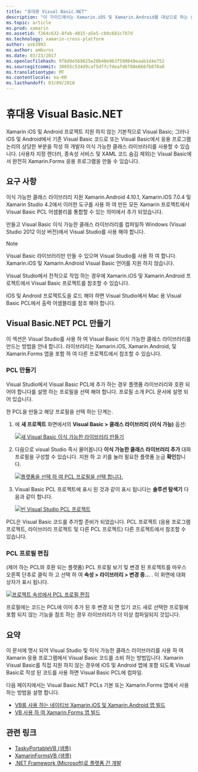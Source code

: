 ```yaml
---
title: "휴대용 Visual Basic.NET"
description: "이 가이드에서는 Xamarin.iOS 및 Xamarin.Android를 대상으로 하는 솔루션에서 사용할 수 있는 PCL 이식 가능한 클래스 라이브러리 () 프로젝트를 작성 하 여 Visual Basic를 사용할 수 있는 방법을 설명 합니다."
ms.topic: article
ms.prod: xamarin
ms.assetid: f264c632-8feb-4015-a5e5-cb9c681c787d
ms.technology: xamarin-cross-platform
author: asb3993
ms.author: amburns
ms.date: 03/23/2017
ms.openlocfilehash: 978d9e569825e20b40e963f590049eaab1d4e752
ms.sourcegitcommit: 30055c534d9caf5dffcfdeafd6f08e666fb870a8
ms.translationtype: MT
ms.contentlocale: ko-KR
ms.lasthandoff: 03/09/2018
---
```

# <a name="portable-visual-basicnet"></a>휴대용 Visual Basic.NET

Xamarin iOS 및 Android 프로젝트 지원 하지 않는 기본적으로 Visual Basic; 그러나 iOS 및 Android에서 기존 Visual Basic 코드로 또는 Visual Basic에서 응용 프로그램 논리의 상당한 부분을 작성 하 개발자 이식 가능한 클래스 라이브러리를 사용할 수 있습니다. (사용자 지정 렌더러, 종속성 서비스 및 XAML 코드 숨김 제외)는 Visual Basic에서 완전히 Xamarin.Forms 응용 프로그램을 만들 수 있습니다.

## <a name="requirements"></a>요구 사항

이식 가능한 클래스 라이브러리 지원 Xamarin.Android 4.10.1, Xamarin.iOS 7.0.4 및 Xamarin Studio 4.2에서 이러한 도구를 사용 하 여 만든 모든 Xamarin 프로젝트에서 Visual Basic PCL 어셈블리를 통합할 수 있는 의미에서 추가 되었습니다.

만들고 Visual Basic 이식 가능한 클래스 라이브러리를 컴파일하 Windows (Visual Studio 2012 이상 버전)에서 Visual Studio를 사용 해야 합니다.

> [!NOTE]
> Visual Basic 라이브러리만 만들 수 있으며 Visual Studio를 사용 하 여 합니다. Xamarin.iOS 및 Xamarin.Android Visual Basic 언어를 지원 하지 않습니다.
>
> Visual Studio에서 전적으로 작업 하는 경우에 Xamarin.iOS 및 Xamarin.Android 프로젝트에서 Visual Basic 프로젝트를 참조할 수 있습니다.
>
> IOS 및 Android 프로젝트도을 로드 해야 하면 Visual Studio에서 Mac 용 Visual Basic PCL에서 출력 어셈블리를 참조 해야 합니다.


## <a name="creating-a-visual-basicnet-pcl"></a>Visual Basic.NET PCL 만들기

이 섹션은 Visual Studio를 사용 하 여 Visual Basic 이식 가능한 클래스 라이브러리를 만드는 방법을 안내 합니다.
라이브러리는 Xamarin.iOS, Xamarin.Android, 및 Xamarin.Forms 앱을 포함 하 여 다른 프로젝트에서 참조할 수 있습니다.

### <a name="creating-a-pcl"></a>PCL 만들기

Visual Studio에서 Visual Basic PCL에 추가 하는 경우 플랫폼 라이브러리와 호환 되어야 합니다를 설명 하는 프로필을 선택 해야 합니다. 프로필 소개 PCL 문서에 설명 되어 있습니다.

한 PCL을 만들고 해당 프로필을 선택 하는 단계는.

1.  에 **새 프로젝트** 화면에서의 **Visual Basic > 클래스 라이브러리 (이식 가능)** 옵션:

    [![](images/image1-sml.png "새 Visual Basic 이식 가능한 라이브러리 만들기")](images/image1.png#lightbox)

1.  다음으로 visual Studio 즉시 물어봅니다 **이식 가능한 클래스 라이브러리 추가** 대화 프로필을 구성할 수 있습니다. 지원 하 고 키를 눌러 필요한 플랫폼 눈금 **확인**합니다.

    [![](images/image2-sml.png "플랫폼을 선택 하 여 PCL 프로필을 선택 합니다.")](images/image2.png#lightbox)

1.  Visual Basic PCL 프로젝트에 표시 된 것과 같이 표시 됩니다는 **솔루션 탐색기** 다음과 같이 합니다.

    [![](images/image3-sml.png "빈 Visual Studio PCL 프로젝트")](images/image3.png#lightbox)


PCL은 Visual Basic 코드를 추가할 준비가 되었습니다. PCL 프로젝트 (응용 프로그램 프로젝트, 라이브러리 프로젝트 및 다른 PCL 프로젝트) 다른 프로젝트에서 참조할 수 있습니다.

### <a name="editing-the-pcl-profile"></a>PCL 프로필 편집

(제어 하는 PCL와 호환 되는 플랫폼) PCL 프로필 보기 및 변경 된 프로젝트를 마우스 오른쪽 단추로 클릭 하 고 선택 하 여 **속성 > 라이브러리 > 변경 중...** . 이 화면에 대화 상자가 표시 됩니다.

 [![](images/image4-sml.png "프로젝트 속성에서 PCL 프로필 편집")](images/image4.png#lightbox)

프로필에는 코드는 PCL에 이미 추가 된 후 변경 되 면 있기 코드 새로 선택한 프로필에 포함 되지 않는 기능을 참조 하는 경우 라이브러리가 더 이상 컴파일되지 것입니다.


## <a name="summary"></a>요약

이 문서에 명시 되어 Visual Studio 및 이식 가능한 클래스 라이브러리를 사용 하 여 Xamarin 응용 프로그램에서 Visual Basic 코드를 소비 하는 방법입니다. Xamarin Visual Basic를 직접 지원 하지 않는 경우에 iOS 및 Android 앱에 포함 되도록 Visual Basic로 작성 된 코드를 사용 하면 Visual Basic PCL에 컴파일.

다음 페이지에서는 Visual Basic.NET PCLs 기본 또는 Xamarin.Forms 앱에서 사용 하는 방법을 설명 합니다.

- [VB를 사용 하는 네이티브 Xamarin.iOS 및 Xamarin.Android 앱 빌드](native-apps.md)
- [VB 사용 하 여 Xamarin.Forms 앱 빌드](xamarin-forms.md)


## <a name="related-links"></a>관련 링크

- [TaskyPortableVB (샘플)](https://github.com/xamarin/mobile-samples/tree/master/VisualBasic/TaskyPortableVB)
- [XamarinFormsVB (샘플)](https://github.com/xamarin/mobile-samples/tree/master/VisualBasic/XamarinFormsVB)
- [.NET Framework (Microsoft)로 플랫폼 간 개발](http://msdn.microsoft.com/en-us/library/gg597391(v=vs.110).aspx)